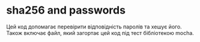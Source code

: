 # sha256 and passwords
Цей код допомагає перевірити відповідність паролів та хешує його. Також включає файл, який загортає цей код під тест бібліотекою mocha.
